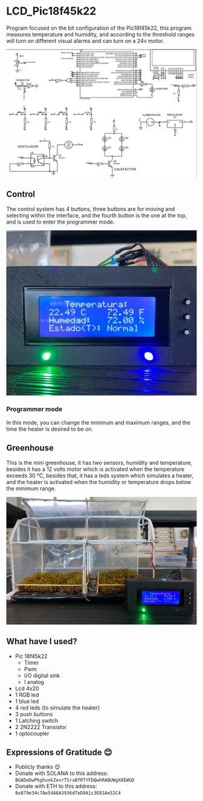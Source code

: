 # LCD_Pic18f45k22
Program focused on the bit configuration of the Pic18f45k22, this program measures temperature and humidity, and according to the threshold ranges will turn on different visual alarms and can turn on a 24v motor.


![circuit diagram](https://raw.githubusercontent.com/edson98lg/LCD_Pic18f45k22/master/assets/Schematic.JPG)

## Control
The control system has 4 buttons, three buttons are for moving and selecting within the interface, and the fourth button is the one at the top, and is used to enter the programmer mode.

![Front view](https://raw.githubusercontent.com/edson98lg/LCD_Pic18f45k22/master/assets/front%20view.jpeg)

### Programmer mode
In this mode, you can change the minimum and maximum ranges, and the time the heater is desired to be on.

## Greenhouse
This is the mini greenhouse, it has two sensors, humidity and temperature, besides it has a 12 volts motor which is activated when the temperature exceeds 30 °C, besides that, it has a leds system which simulates a heater, and the heater is activated when the humidity or temperature drops below the minimum range.

![mini greenhouse view](https://raw.githubusercontent.com/edson98lg/LCD_Pic18f45k22/master/assets/Mini%20greenhouse%20view.jpeg)


## What have I used?
* Pic 18f45k22
   * Timer
   * Pwm
   * I/O digital sink
   * I analog
* Lcd 4x20
* 1 RGB led
* 1 blue led
* 4 red leds (to simulate the heater)
* 3 push buttons
* 1 Latching switch
* 2 2N2222 Transistor
* 1 optocoupler
  
  
## Expressions of Gratitude 😊
* Publicly thanks 😊
* Donate with SOLANA to this address: `BGADeDwPhghunkZevrT1rxBfRTYFDQwhRABUWgX8EWGD`
* Donate with ETH to this address: `0x879e34c7Ae54A6A3936d7eD9A1c3E81Ae52C4`
